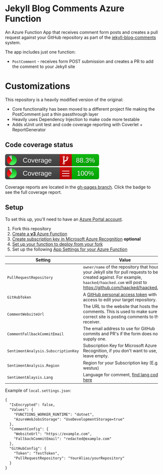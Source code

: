 # Jekyll Blog Comments Azure Function

An Azure Function App that receives comment form posts and creates a pull request against your GitHub repository as part of the [jekyll-blog-comments](https://github.com/damieng/jekyll-blog-comments) system.

The app includes just one function:

* `PostComment` - receives form POST submission and creates a PR to add the comment to your Jekyll site

# Customizations

This repository is a heavily modified version of the original:
* Core functionality has been moved to a different project file making the PostComment just a thin passthrough layer
* Heavily uses Dependency Injection to make code more testable
* Adds xUnit unit test and code coverage reporting with Coverlet + ReportGenerator

## Code coverage status

[![Branch coverage](https://github.com/Teknikaali/jekyll-blog-comments/blob/gh-pages/badge_branchcoverage.svg?raw=true&sanitize=true)](https://teknikaali.github.io/jekyll-blog-comments/) [![Line coverage](https://github.com/Teknikaali/jekyll-blog-comments/blob/gh-pages/badge_linecoverage.svg?raw=true&sanitize=true)](https://teknikaali.github.io/jekyll-blog-comments/)

Coverage reports are located in the [gh-pages branch](https://github.com/Teknikaali/jekyll-blog-comments/tree/gh-pages). Click the badge to see the full coverage report.

## Setup

To set this up, you'll need to have an [Azure Portal account](https://portal.azure.com).

1. Fork this repository
2. [Create a **v3** Azure Function](https://docs.microsoft.com/en-us/azure/azure-functions/functions-create-first-azure-function)
3. [Create subscription key in Microsoft Azure Recognition](https://docs.microsoft.com/en-us/azure/cognitive-services/cognitive-services-apis-create-account) **optional**
4. [Set up your function to deploy from your fork](https://docs.microsoft.com/en-us/azure/azure-functions/scripts/functions-cli-create-function-app-github-continuous)
5. Set up the following [App Settings for your Azure Function](https://docs.microsoft.com/en-us/azure/azure-functions/functions-how-to-use-azure-function-app-settings)

| Setting | Value
| -------- | -------
| `PullRequestRepository` | `owner/name` of the repository that houses your Jekyll site for pull requests to be created against. For example, `haacked/haacked.com` will post to https://github.com/haacked/haacked.com
| `GitHubToken` | A [GitHub personal access token](https://help.github.com/articles/creating-a-personal-access-token-for-the-command-line/) with access to edit your target repository.
| `CommentWebsiteUrl` | The URL to the website that hosts the comments. This is used to make sure the correct site is posting comments to the receiver.
| `CommentFallbackCommitEmail` | The email address to use for GitHub commits and PR's if the form does not supply one.
| `SentimentAnalysis.SubscriptionKey` | Subscription Key for Microsoft Azure Recognition, if you don't want to use, just leave empty.
| `SentimentAnalysis.Region` | Region for your Subscription key (E.g.: westus)
| `SentimentAlaysis.Lang` | Language for comment, [find lang code here](https://docs.microsoft.com/en-us/azure/cognitive-services/text-analytics/language-support)

Example of `local.settings.json`:
```
{
  "IsEncrypted": false,
  "Values": {
    "FUNCTIONS_WORKER_RUNTIME": "dotnet",
    "AzureWebJobsStorage": "UseDevelopmentStorage=true"
  },
  "CommentConfig": {
    "WebsiteUrl": "https://example.com",
    "FallbackCommitEmail": "redacted@example.com"
  },
  "GitHubConfig": {
    "Token": "TestToken",
    "PullRequestRepository": "YourAlias/yourRepository"
  }
}
```
